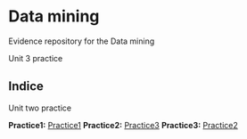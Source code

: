 

# Data mining
Evidence repository for the Data mining

Unit 3 practice

## Indice
Unit two practice

 **Practice1:** [Practice1](https://github.com/pivonne/Mineria-de-datos/tree/Unid_3/Practices/Practice2/Practice1)
 **Practice2:** [Practice3](https://github.com/pivonne/Mineria-de-datos/tree/Unid_3/Practices/Practice2)
 **Practice3:** [Practice2](https://github.com/pivonne/Mineria-de-datos/tree/Unid_3/Practices/Practice3)
